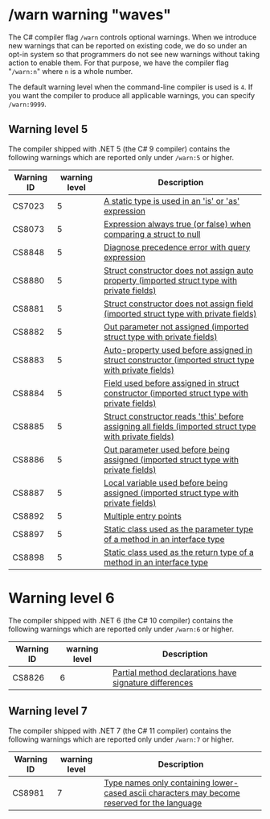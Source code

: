 ﻿# /warn warning "waves"

The C# compiler flag `/warn` controls optional warnings.
When we introduce new warnings that can be reported on existing code,
we do so under an opt-in system so that programmers do not see new warnings
without taking action to enable them.
For that purpose, we have the compiler flag "`/warn:n`"
where `n` is a whole number.

The default warning level when the command-line compiler is used is `4`. If you want the compiler to produce all applicable warnings, you can specify
`/warn:9999`.

## Warning level 5

The compiler shipped with .NET 5 (the C# 9 compiler) contains the following warnings which are reported only under `/warn:5` or higher.

| Warning ID | warning level | Description |
|------------|---------|-------------|
| CS7023 | 5 | [A static type is used in an 'is' or 'as' expression](https://github.com/dotnet/roslyn/issues/30198) |
| CS8073 | 5 | [Expression always true (or false) when comparing a struct to null](https://github.com/dotnet/roslyn/issues/45744) |
| CS8848 | 5 | [Diagnose precedence error with query expression](https://github.com/dotnet/roslyn/issues/30231) |
| CS8880 | 5 | [Struct constructor does not assign auto property (imported struct type with private fields)](https://github.com/dotnet/roslyn/issues/30194) |
| CS8881 | 5 | [Struct constructor does not assign field (imported struct type with private fields)](https://github.com/dotnet/roslyn/issues/30194) |
| CS8882 | 5 | [Out parameter not assigned (imported struct type with private fields)](https://github.com/dotnet/roslyn/issues/30194) |
| CS8883 | 5 | [Auto-property used before assigned in struct constructor (imported struct type with private fields)](https://github.com/dotnet/roslyn/issues/30194) |
| CS8884 | 5 | [Field used before assigned in struct constructor (imported struct type with private fields)](https://github.com/dotnet/roslyn/issues/30194) |
| CS8885 | 5 | [Struct constructor reads 'this' before assigning all fields (imported struct type with private fields)](https://github.com/dotnet/roslyn/issues/30194) |
| CS8886 | 5 | [Out parameter used before being assigned (imported struct type with private fields)](https://github.com/dotnet/roslyn/issues/30194) |
| CS8887 | 5 | [Local variable used before being assigned (imported struct type with private fields)](https://github.com/dotnet/roslyn/issues/30194) |
| CS8892 | 5 | [Multiple entry points](https://github.com/dotnet/roslyn/issues/46831) |
| CS8897 | 5 | [Static class used as the parameter type of a method in an interface type](https://github.com/dotnet/roslyn/issues/38256) |
| CS8898 | 5 | [Static class used as the return type of a method in an interface type](https://github.com/dotnet/roslyn/issues/38256) |

# Warning level 6

The compiler shipped with .NET 6 (the C# 10 compiler) contains the following warnings which are reported only under `/warn:6` or higher.

| Warning ID | warning level | Description |
|------------|---------|-------------|
| CS8826 | 6 | [Partial method declarations have signature differences](https://github.com/dotnet/roslyn/issues/47838) |

## Warning level 7

The compiler shipped with .NET 7 (the C# 11 compiler) contains the following warnings which are reported only under `/warn:7` or higher.

| Warning ID | warning level | Description |
|------------|---------|-------------|
| CS8981 | 7 | [Type names only containing lower-cased ascii characters may become reserved for the language](https://github.com/dotnet/roslyn/issues/56653) |
